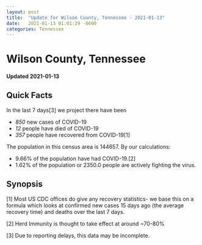 ```yaml
---
layout: post
title:  "Update for Wilson County, Tennessee - 2021-01-13"
date:   2021-01-13 01:01:29 -0600
categories: Tennessee
---
```


# Wilson County, Tennessee
#### Updated 2021-01-13

## Quick Facts

In the last 7 days[3] we project there have been
- *850* new cases of COVID-19
- *12* people have died of COVID-19
- *357* people have recovered from COVID-19[1]

The population in this census area is 144657. By our calculations:
- 9.66% of the population have had COVID-19.[2]
- 1.62% of the population or 2350.0 people are actively fighting the virus.

## Synopsis




[1] Most US CDC offices do give any recovery statistics- we base this on a formula which looks at confirmed new cases
15 days ago (the average recovery time) and deaths over the last 7 days.

[2] Herd Immunity is thought to take effect at around ~70-80%

[3] Due to reporting delays, this data may be incomplete.
 
    